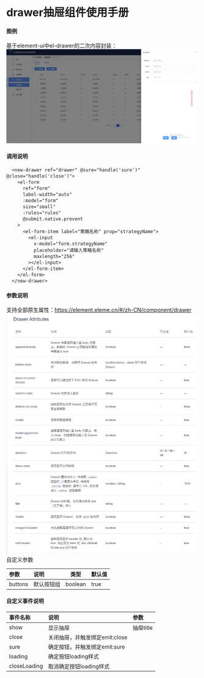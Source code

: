 # drawer抽屉组件使用手册
#### 图例
基于element-ui中el-drawer的二次内容封装：
![alt](./images/抽屉1.png)

#### 调用说明


```
  <new-drawer ref="drawer" @sure="handle('sure')" @close="handle('close')">
    <el-form
      ref="form"
      label-width="auto"
      :model="form"
      size="small"
      :rules="rules"
      @submit.native.prevent
    >
      <el-form-item label="策略名称" prop="strategyName">
        <el-input
          v-model="form.strategyName"
          placeholder="请输入策略名称"
          maxlength="256"
        ></el-input>
      </el-form-item>
    </el-form>
  </new-drawer>
```

#### 参数说明
支持全部原生属性：https://element.eleme.cn/#/zh-CN/component/drawer
![alt](./images/抽屉2.png)
自定义参数

| 参数    | 说明       |  类型   | 默认值 |
| :------ | :--------- | :-----: | :----- |
| buttons | 默认按钮组 | boolean | true   |

#### 自定义事件说明

| 事件名称     | 说明                           | 参数      |
| :----------- | :----------------------------- | :-------- |
| show         | 显示抽屉                       | 抽屉title |
| close        | 关闭抽屉，并触发绑定emit:close |           |
| sure         | 确定按钮，并触发绑定emit:sure  |           |
| loading      | 确定按钮loading样式            |           |
| closeLoading | 取消确定按钮loading样式        |           |
